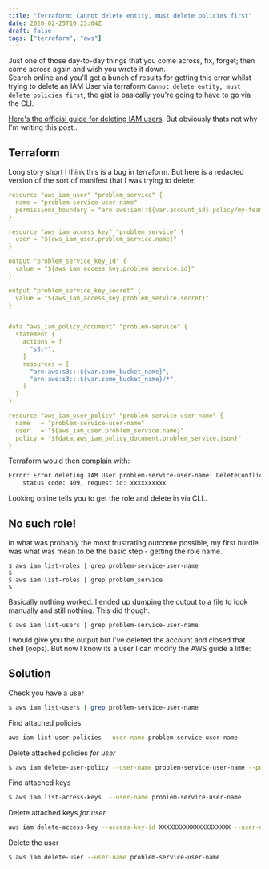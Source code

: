 ```yaml
---
title: "Terraform: Cannot delete entity, must delete policies first"
date: 2020-02-25T10:23:04Z
draft: false 
tags: ["terraform", "aws"]
---
```


Just one of those day-to-day things that you come across, fix, forget; then come across again and wish you wrote it down.  
Search online and you'll get a bunch of results for getting this error whilst trying to delete an IAM User via terraform `Cannot delete entity, must delete policies first`, the gist is basically you're going to have to go via the CLI.

[Here's the official guide for deleting IAM users](https://docs.aws.amazon.com/IAM/latest/UserGuide/id_roles_manage_delete.html#roles-managingrole-deleting-cli). But obviously thats not why I'm writing this post..

  
  
## Terraform  
Long story short I think this is a bug in terraform. But here is a redacted version of the sort of manifest that I was trying to delete:  
```yaml
resource "aws_iam_user" "problem_service" {
  name = "problem-service-user-name"
  permissions_boundary = "arn:aws:iam::${var.account_id}:policy/my-team"
}

resource "aws_iam_access_key" "problem_service" {
  user = "${aws_iam_user.problem_service.name}"
}

output "problem_service_key_id" {
  value = "${aws_iam_access_key.problem_service.id}"
}

output "problem_service_key_secret" {
  value = "${aws_iam_access_key.problem_service.secret}"
}


data "aws_iam_policy_document" "problem-service" {
  statement {
    actions = [
      "s3:*",
    ]
    resources = [
      "arn:aws:s3:::${var.some_bucket_name}",
      "arn:aws:s3:::${var.some_bucket_name}/*",
    ]
  }
}

resource "aws_iam_user_policy" "problem-service-user-name" {
  name   = "problem-service-user-name"
  user   = "${aws_iam_user.problem_service.name}"
  policy = "${data.aws_iam_policy_document.problem_service.json}"
}
```

Terraform would then complain with:
```sh
Error: Error deleting IAM User problem-service-user-name: DeleteConflict: Cannot delete entity, must delete policies first.
	status code: 409, request id: xxxxxxxxxx
```

Looking online tells you to get the role and delete in via CLI..  
  
  
## No such role!  
In what was probably the most frustrating outcome possible, my first hurdle was what was mean to be the basic step - getting the role name.
```
$ aws iam list-roles | grep problem-service-user-name
$
$ aws iam list-roles | grep problem_service
$
```

Basically nothing worked. I ended up dumping the output to a file to look manually and still nothing. This did though:
```
$ aws iam list-users | grep problem-service-user-name
```

I would give you the output but I've deleted the account and closed that shell (oops). But now I know its a user I can modify the AWS guide a little:  
  

## Solution  
Check you have a user
```sh
$ aws iam list-users | grep problem-service-user-name
```

Find attached policies
```sh
aws iam list-user-policies --user-name problem-service-user-name
```

Delete attached policies _for user_
```sh
$ aws iam delete-user-policy --user-name problem-service-user-name --policy-name problem-service-policy-name
```

Find attached keys
```sh
$ aws iam list-access-keys  --user-name problem-service-user-name
```

Delete attached keys _for user_
```sh
aws iam delete-access-key --access-key-id XXXXXXXXXXXXXXXXXXXX --user-name problem-service-user-name
```

Delete the user
```sh
$ aws iam delete-user --user-name problem-service-user-name
```

